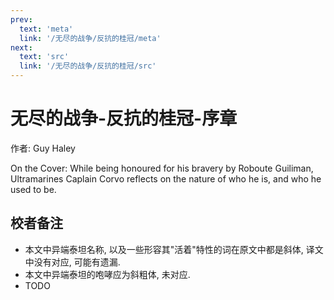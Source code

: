 ```yaml
---
prev:
  text: 'meta'
  link: '/无尽的战争/反抗的桂冠/meta'
next:
  text: 'src'
  link: '/无尽的战争/反抗的桂冠/src'
---
```


# 无尽的战争-反抗的桂冠-序章

作者: Guy Haley

On the Cover: While being honoured for his bravery by Roboute Guiliman, Ultramarines Caplain Corvo reflects on the nature of who he is, and who he used to be.

## 校者备注

+ 本文中异端泰坦名称, 以及一些形容其"活着"特性的词在原文中都是斜体, 译文中没有对应, 可能有遗漏.
+ 本文中异端泰坦的咆哮应为斜粗体, 未对应.
+ TODO
